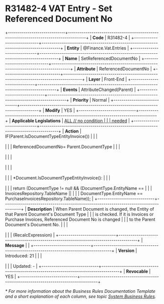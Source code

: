 ﻿---
erp.type: front-end-business-rule
erp.entity: Finance.Vat.Entries
---

# R31482-4 VAT Entry - Set Referenced Document No
+-----------------------------+---------------------------------------------------------------------------------------+
| **Code**                    | R31482-4                                                                              |
+-----------------------------+---------------------------------------------------------------------------------------+
| **Entity**                  | @Finance.Vat.Entries                                                                  |
+-----------------------------+---------------------------------------------------------------------------------------+
| **Name**                    | SetReferencedDocumentNo                                                               |
+-----------------------------+---------------------------------------------------------------------------------------+
| **Attribute**               | ReferencedDocumentNo                                                                  |
+-----------------------------+---------------------------------------------------------------------------------------+
| **Layer**                   | Front-End                                                                             |
+-----------------------------+---------------------------------------------------------------------------------------+
| **Events**                  | AttributeChanged(Parent)                                                              |
+-----------------------------+---------------------------------------------------------------------------------------+
| **Priority**                | Normal                                                                                |
+-----------------------------+---------------------------------------------------------------------------------------+
| **Modify**                  | YES                                                                                   |
+-----------------------------+---------------------------------------------------------------------------------------+
| **Applicable Legislations** | [ALL // no condition                                                                  |
|                             | needed](xref:applicable-legislations)                                                 |
+-----------------------------+---------------------------------------------------------------------------------------+
| **Action**                  | IF(Parent.IsDocumentTypeEntityInvoice())                                              |
|                             | <br/><br/>                                                                            |
|                             | ReferencedDocumentNo= Parent.DocumentType                                             |
|                             | <br/><br/>                                                                            |
|                             | <br/><br/>                                                                            |
|                             | <br/><br/>                                                                            |
|                             | \*Document.IsDocumentTypeEntityInvoice():                                             |
|                             | <br/><br/>                                                                            |
|                             | return (DocumentType != null && (DocumentType.EntityName ==                           |
|                             | InvoicesRepository.TableName \|\|                                                     |
|                             | DocumentType.EntityName == PurchaseInvoicesRepository.TableName));                    |
+-----------------------------+---------------------------------------------------------------------------------------+
| **Description**             | When Parent Document is changed, the Entity of that Parent Document\'s Document Type  |
|                             | is checked. If it is Invoices or Purchase Invoices, Referenced Document No is changed |
|                             | to the Parent Document\'s Document No.                                                |
|                             | <br/><br/>                                                                            |
|                             | (RecalcExpression)                                                                    |
+-----------------------------+---------------------------------------------------------------------------------------+
| **Message**                 |                                                                                       |
+-----------------------------+---------------------------------------------------------------------------------------+
| **Version**                 | Introduced: 21                                                                        |
|                             | <br/><br/>                                                                            |
|                             | Updated: -                                                                            |
+-----------------------------+---------------------------------------------------------------------------------------+
| **Revocable**               | YES                                                                                   |
+-----------------------------+---------------------------------------------------------------------------------------+

*\* For more information about the Business Rules Documentation Template and a short explanation of each column, see
topic [System Business Rules](../templates/template-description-system-business-rules.md).*
